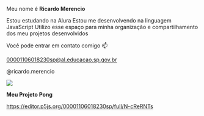 Meu nome é **Ricardo Merencio**

Estou estudando na Alura
Estou me desenvolvendo na linguagem JavaScript
Utilizo esse espaço para minha organização e compartilhamento dos meu projetos desenvolvidos

Você pode entrar em contato comigo 📫

00001106018230sp@al.educacao.sp.gov.br

@ricardo.merencio

![](https://tenor.com/pt-BR/view/kaiser-rpg-kaiser-desconjura%C3%A7%C3%A3o-cellbit-kaiser-cellbit-gif-21687463)

**Meu Projeto Pong**

https://editor.p5js.org/00001106018230sp/full/N-cReRNTs
